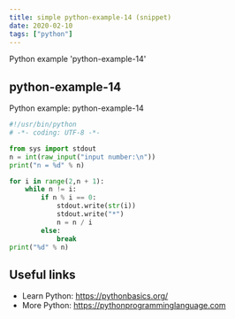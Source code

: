 ```yaml
---
title: simple python-example-14 (snippet)
date: 2020-02-10
tags: ["python"]
---
```

Python example 'python-example-14'


## python-example-14

Python example: python-example-14

```python
#!/usr/bin/python
# -*- coding: UTF-8 -*-

from sys import stdout
n = int(raw_input("input number:\n"))
print("n = %d" % n)

for i in range(2,n + 1):
    while n != i:
        if n % i == 0:
            stdout.write(str(i))
            stdout.write("*")
            n = n / i
        else:
            break
print("%d" % n)


```

## Useful links

- Learn Python: https://pythonbasics.org/
- More Python: https://pythonprogramminglanguage.com
